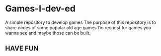 # Games-I-dev-ed
A simple repository to develop games
The purpose of 
this repository is to share codes of some popular old age games
Do request for games you wanna see and maybe those can be built.

## HAVE FUN
